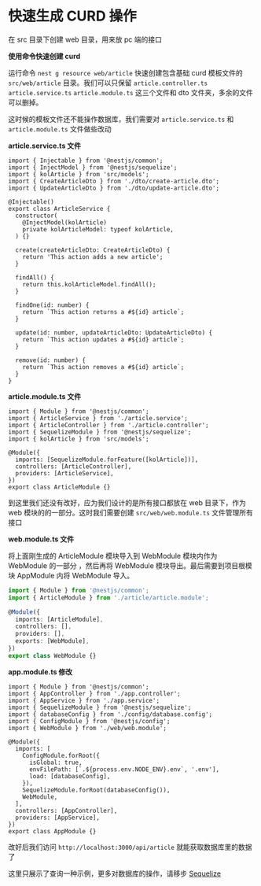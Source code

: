 # 快速生成 CURD 操作

在 src 目录下创建 web 目录，用来放 pc 端的接口

**使用命令快速创建 curd**

运行命令  `nest g resource web/article`  快速创建包含基础 curd 模板文件的 `src/web/article` 目录。我们可以只保留 `article.controller.ts` `article.service.ts` `article.module.ts` 这三个文件和 dto 文件夹，多余的文件可以删掉。

这时候的模板文件还不能操作数据库，我们需要对 `article.service.ts` 和 `article.module.ts` 文件做些改动

**article.service.ts 文件**

```ts{2-3,9-12,19}
import { Injectable } from '@nestjs/common';
import { InjectModel } from '@nestjs/sequelize';
import { kolArticle } from 'src/models';
import { CreateArticleDto } from './dto/create-article.dto';
import { UpdateArticleDto } from './dto/update-article.dto';

@Injectable()
export class ArticleService {
  constructor(
    @InjectModel(kolArticle)
    private kolArticleModel: typeof kolArticle,
  ) {}

  create(createArticleDto: CreateArticleDto) {
    return 'This action adds a new article';
  }

  findAll() {
    return this.kolArticleModel.findAll();
  }

  findOne(id: number) {
    return `This action returns a #${id} article`;
  }

  update(id: number, updateArticleDto: UpdateArticleDto) {
    return `This action updates a #${id} article`;
  }

  remove(id: number) {
    return `This action removes a #${id} article`;
  }
}
```

**article.module.ts 文件**

```ts{4-5,8}
import { Module } from '@nestjs/common';
import { ArticleService } from './article.service';
import { ArticleController } from './article.controller';
import { SequelizeModule } from '@nestjs/sequelize';
import { kolArticle } from 'src/models';

@Module({
  imports: [SequelizeModule.forFeature([kolArticle])],
  controllers: [ArticleController],
  providers: [ArticleService],
})
export class ArticleModule {}
```

到这里我们还没有改好，应为我们设计的是所有接口都放在 web 目录下，作为 web 模块的的一部分。这时我们需要创建 `src/web/web.module.ts` 文件管理所有接口

**web.module.ts 文件**

将上面刚生成的 ArticleModule 模块导入到 WebModule 模块内作为 WebModule 的一部分 ，然后再将 WebModule 模块导出。最后需要到项目根模块 AppModule 内将 WebModule 导入。

```ts
import { Module } from '@nestjs/common';
import { ArticleModule } from './article/article.module';

@Module({
  imports: [ArticleModule],
  controllers: [],
  providers: [],
  exports: [WebModule],
})
export class WebModule {}
```

**app.module.ts 修改**

```ts{7,17}
import { Module } from '@nestjs/common';
import { AppController } from './app.controller';
import { AppService } from './app.service';
import { SequelizeModule } from '@nestjs/sequelize';
import { databaseConfig } from './config/database.config';
import { ConfigModule } from '@nestjs/config';
import { WebModule } from './web/web.module';

@Module({
  imports: [
    ConfigModule.forRoot({
      isGlobal: true,
      envFilePath: [`.${process.env.NODE_ENV}.env`, '.env'],
      load: [databaseConfig],
    }),
    SequelizeModule.forRoot(databaseConfig()),
    WebModule,
  ],
  controllers: [AppController],
  providers: [AppService],
})
export class AppModule {}
```



改好后我们访问 `http://localhost:3000/api/article` 就能获取数据库里的数据了

这里只展示了查询一种示例，更多对数据库的操作，请移步 [Sequelize](https://www.sequelize.com.cn/)
